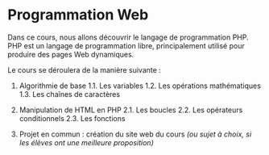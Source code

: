 # Programmation Web

Dans ce cours, nous allons découvrir le langage de programmation PHP. PHP est un langage de programmation libre, principalement utilisé pour produire des pages Web dynamiques.

Le cours se déroulera de la manière suivante : 

1. Algorithmie de base
    1.1. Les variables
    1.2. Les opérations mathématiques
    1.3. Les chaînes de caractères

2. Manipulation de HTML en PHP
    2.1. Les boucles
    2.2. Les opérateurs conditionnels
    2.3. Les fonctions

3. Projet en commun : création du site web du cours *(ou sujet à choix, si les élèves ont une meilleure proposition)*
